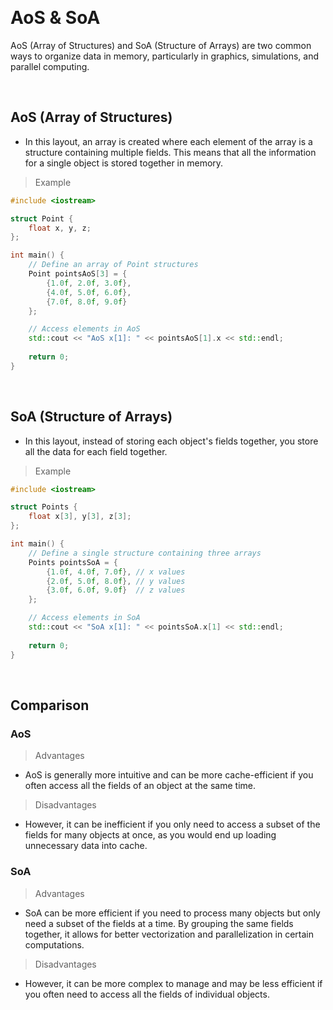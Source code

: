 &emsp;
# AoS & SoA
AoS (Array of Structures) and SoA (Structure of Arrays) are two common ways to organize data in memory, particularly in graphics, simulations, and parallel computing.


&emsp;
## AoS (Array of Structures)
- In this layout, an array is created where each element of the array is a structure containing multiple fields. This means that all the information for a single object is stored together in memory.

>Example
```c++
#include <iostream>

struct Point {
    float x, y, z;
};

int main() {
    // Define an array of Point structures
    Point pointsAoS[3] = {
        {1.0f, 2.0f, 3.0f},
        {4.0f, 5.0f, 6.0f},
        {7.0f, 8.0f, 9.0f}
    };

    // Access elements in AoS
    std::cout << "AoS x[1]: " << pointsAoS[1].x << std::endl;
    
    return 0;
}

```



&emsp;
## SoA (Structure of Arrays)
- In this layout, instead of storing each object's fields together, you store all the data for each field together.

>Example
```c++
#include <iostream>

struct Points {
    float x[3], y[3], z[3];
};

int main() {
    // Define a single structure containing three arrays
    Points pointsSoA = {
        {1.0f, 4.0f, 7.0f}, // x values
        {2.0f, 5.0f, 8.0f}, // y values
        {3.0f, 6.0f, 9.0f}  // z values
    };

    // Access elements in SoA
    std::cout << "SoA x[1]: " << pointsSoA.x[1] << std::endl;
    
    return 0;
}
```

&emsp;
## Comparison
### AoS
>Advantages
- AoS is generally more intuitive and can be more cache-efficient if you often access all the fields of an object at the same time.

>Disadvantages
- However, it can be inefficient if you only need to access a subset of the fields for many objects at once, as you would end up loading unnecessary data into cache.

### SoA
>Advantages
- SoA can be more efficient if you need to process many objects but only need a subset of the fields at a time. By grouping the same fields together, it allows for better vectorization and parallelization in certain computations. 

>Disadvantages
- However, it can be more complex to manage and may be less efficient if you often need to access all the fields of individual objects.